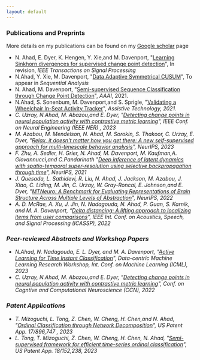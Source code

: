 ```yaml
---
layout: default
---
```


### Publications and Preprints

More details on my publications can be found on my [Google scholar](https://scholar.google.com/citations?hl=en&user=Z-UiPTQAAAAJ) page

- N. Ahad, E. Dyer, K. Hengen, Y. Xie,and M. Davenport, "[Learning Sinkhorn divergences for supervised change point detection](https://arxiv.org/pdf/2202.04000.pdf)",  In revision,  *IEEE Transactions on Signal Processing* 
- N.Ahad, Y. Xie, M. Davenport, "[Data Adaptive Symmetrical CUSUM](https://arxiv.org/pdf/2210.17353)", To appear in *Sequential Analysis*
- N. Ahad, M. Davenport, "[Semi-supervised Sequence Classification through Change Point Detection](https://ojs.aaai.org/index.php/AAAI/article/view/16814)", *AAAI*, 2021.
- N.Ahad, S. Sonenbum, M. Davenport,and S. Sprigle, "[Validating a Wheelchair In-Seat Activity Tracker](https://mdav.ece.gatech.edu/publications/asds-at-2021.pdf)", <em>Assistive Technology, 2021.
- C. Uzray, N.Ahad, M. Abazou,and E. Dyer, "[Detecting change points in neural population activity with contrastive metric
learning](https://ieeexplore.ieee.org/document/10123821)", *IEEE Conf. on Neural Engineering (IEEE NER)* , 2023
- M. Azabou, M. Mendelson, N. Ahad, M. Sorokin, S. Thakoor, C. Urzay, E. Dyer, "[Relax, it doesn't matter how you get there: A new self-supervised approach for multi-timescale behavior analysis](https://arxiv.org/pdf/2303.08811.pdf)", *NeurIPS*, 2023
- F. Zhu, A. Sedler, H. Grier, N. Ahad, M. Davenport, M. Kaufman,A. Giovannucci,and C.Pandarinath "[Deep inference of
latent dynamics with spatio-temporal super-resolution using selective backpropagation through time](https://proceedings.neurips.cc/paper/2021/file/1325cdae3b6f0f91a1b629307bf2d498-Paper.pdf)", *NeurIPS*, 2021
- J. Quesada, L. Sathidevi, R. Liu, N. Ahad, J. Jackson, M. Azabou, J. Xiao, C. Liding, M. Jin, C. Urzay, W. Gray-Roncal, E. Johnson,and E. Dyer, "[MTNeuro: A Benchmark for Evaluating Representations of Brain Structure Across Multiple Levels of Abstraction](https://proceedings.neurips.cc/paper_files/paper/2022/hash/22fb65e39d318c4b5b56fbe9cb082e3f-Abstract-Datasets_and_Benchmarks.html)", *NeurIPS*, 2022
- A. D. McRae, A. Xu, J. Jin, N. Nadagouda, N. Ahad, P. Guan, S. Karnik, and M. A. Davenport, “[Delta distancing: A lifting approach to localizing items from user comparisons](https://ieeexplore.ieee.org/document/9747038)”, *IEEE Int. Conf. on Acoustics, Speech, and Signal Processing (ICASSP)*, 2022

### Peer-reviewed Abstracts and Workshop Papers

-  N.Ahad, N. Nadagouda, E. L. Dyer, and M. A. Davenport, "[Active Learning for Time Instant Classification](https://dmlr.ai/assets/accepted-papers/100/CameraReady/camera_ready_paper.pdf)", *Data-centric Machine Learning Research Workshop, Int. Conf. on Machine Learning (ICML)*, 2023
-  C. Uzray, N.Ahad, M. Abazou,and E. Dyer, ”[Detecting change points in neural population activity with contrastive metric
learning](https://2022.ccneuro.org/proceedings/0000046.pdf)", *Conf. on Cogntive and Computational Neuroscience (CCN)*, 2022


### Patent Applications

- T. Mizoguchi, L. Tong, Z. Chen, W. Cheng, H. Chen,and N. Ahad, "[Ordinal Classification through Network Decomposition](https://patents.google.com/patent/US20230072533A1/en)", US Patent App. 17/896,747 , 2023
- L. Tong, T. Mizoguchi, Z. Chen, W. Cheng, H. Chen, N. Ahad, "[Semi-supervised framework for efficient time-series ordinal classification](https://patents.google.com/patent/US20230252302A1/en)", US Patent App. 18/152,238, 2023
